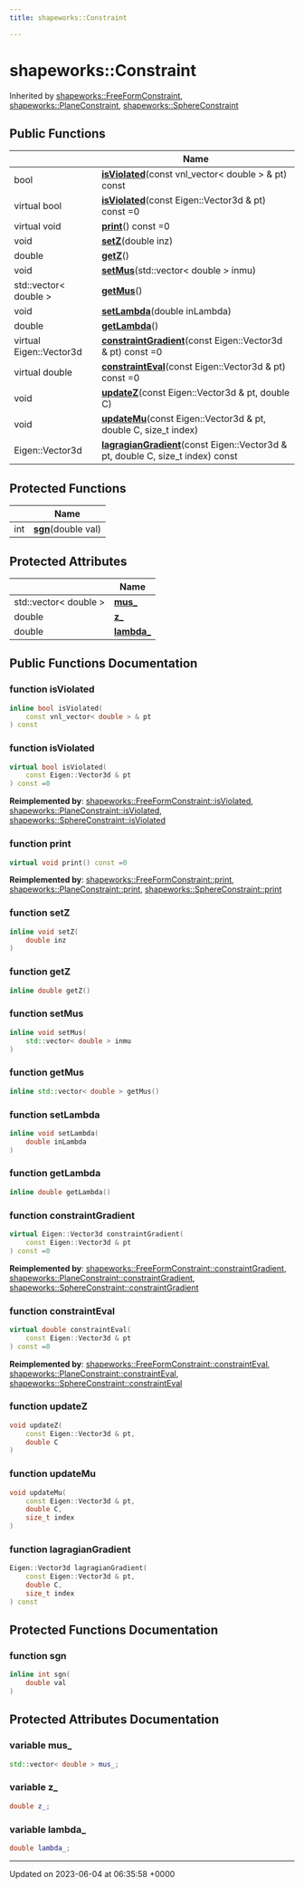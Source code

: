 ```yaml
---
title: shapeworks::Constraint

---
```


# shapeworks::Constraint





Inherited by [shapeworks::FreeFormConstraint](../Classes/classshapeworks_1_1FreeFormConstraint.md), [shapeworks::PlaneConstraint](../Classes/classshapeworks_1_1PlaneConstraint.md), [shapeworks::SphereConstraint](../Classes/classshapeworks_1_1SphereConstraint.md)

## Public Functions

|                | Name           |
| -------------- | -------------- |
| bool | **[isViolated](../Classes/classshapeworks_1_1Constraint.md#function-isviolated)**(const vnl_vector< double > & pt) const |
| virtual bool | **[isViolated](../Classes/classshapeworks_1_1Constraint.md#function-isviolated)**(const Eigen::Vector3d & pt) const =0 |
| virtual void | **[print](../Classes/classshapeworks_1_1Constraint.md#function-print)**() const =0 |
| void | **[setZ](../Classes/classshapeworks_1_1Constraint.md#function-setz)**(double inz) |
| double | **[getZ](../Classes/classshapeworks_1_1Constraint.md#function-getz)**() |
| void | **[setMus](../Classes/classshapeworks_1_1Constraint.md#function-setmus)**(std::vector< double > inmu) |
| std::vector< double > | **[getMus](../Classes/classshapeworks_1_1Constraint.md#function-getmus)**() |
| void | **[setLambda](../Classes/classshapeworks_1_1Constraint.md#function-setlambda)**(double inLambda) |
| double | **[getLambda](../Classes/classshapeworks_1_1Constraint.md#function-getlambda)**() |
| virtual Eigen::Vector3d | **[constraintGradient](../Classes/classshapeworks_1_1Constraint.md#function-constraintgradient)**(const Eigen::Vector3d & pt) const =0 |
| virtual double | **[constraintEval](../Classes/classshapeworks_1_1Constraint.md#function-constrainteval)**(const Eigen::Vector3d & pt) const =0 |
| void | **[updateZ](../Classes/classshapeworks_1_1Constraint.md#function-updatez)**(const Eigen::Vector3d & pt, double C) |
| void | **[updateMu](../Classes/classshapeworks_1_1Constraint.md#function-updatemu)**(const Eigen::Vector3d & pt, double C, size_t index) |
| Eigen::Vector3d | **[lagragianGradient](../Classes/classshapeworks_1_1Constraint.md#function-lagragiangradient)**(const Eigen::Vector3d & pt, double C, size_t index) const |

## Protected Functions

|                | Name           |
| -------------- | -------------- |
| int | **[sgn](../Classes/classshapeworks_1_1Constraint.md#function-sgn)**(double val) |

## Protected Attributes

|                | Name           |
| -------------- | -------------- |
| std::vector< double > | **[mus_](../Classes/classshapeworks_1_1Constraint.md#variable-mus-)**  |
| double | **[z_](../Classes/classshapeworks_1_1Constraint.md#variable-z-)**  |
| double | **[lambda_](../Classes/classshapeworks_1_1Constraint.md#variable-lambda-)**  |

## Public Functions Documentation

### function isViolated

```cpp
inline bool isViolated(
    const vnl_vector< double > & pt
) const
```


### function isViolated

```cpp
virtual bool isViolated(
    const Eigen::Vector3d & pt
) const =0
```


**Reimplemented by**: [shapeworks::FreeFormConstraint::isViolated](../Classes/classshapeworks_1_1FreeFormConstraint.md#function-isviolated), [shapeworks::PlaneConstraint::isViolated](../Classes/classshapeworks_1_1PlaneConstraint.md#function-isviolated), [shapeworks::SphereConstraint::isViolated](../Classes/classshapeworks_1_1SphereConstraint.md#function-isviolated)


### function print

```cpp
virtual void print() const =0
```


**Reimplemented by**: [shapeworks::FreeFormConstraint::print](../Classes/classshapeworks_1_1FreeFormConstraint.md#function-print), [shapeworks::PlaneConstraint::print](../Classes/classshapeworks_1_1PlaneConstraint.md#function-print), [shapeworks::SphereConstraint::print](../Classes/classshapeworks_1_1SphereConstraint.md#function-print)


### function setZ

```cpp
inline void setZ(
    double inz
)
```


### function getZ

```cpp
inline double getZ()
```


### function setMus

```cpp
inline void setMus(
    std::vector< double > inmu
)
```


### function getMus

```cpp
inline std::vector< double > getMus()
```


### function setLambda

```cpp
inline void setLambda(
    double inLambda
)
```


### function getLambda

```cpp
inline double getLambda()
```


### function constraintGradient

```cpp
virtual Eigen::Vector3d constraintGradient(
    const Eigen::Vector3d & pt
) const =0
```


**Reimplemented by**: [shapeworks::FreeFormConstraint::constraintGradient](../Classes/classshapeworks_1_1FreeFormConstraint.md#function-constraintgradient), [shapeworks::PlaneConstraint::constraintGradient](../Classes/classshapeworks_1_1PlaneConstraint.md#function-constraintgradient), [shapeworks::SphereConstraint::constraintGradient](../Classes/classshapeworks_1_1SphereConstraint.md#function-constraintgradient)


### function constraintEval

```cpp
virtual double constraintEval(
    const Eigen::Vector3d & pt
) const =0
```


**Reimplemented by**: [shapeworks::FreeFormConstraint::constraintEval](../Classes/classshapeworks_1_1FreeFormConstraint.md#function-constrainteval), [shapeworks::PlaneConstraint::constraintEval](../Classes/classshapeworks_1_1PlaneConstraint.md#function-constrainteval), [shapeworks::SphereConstraint::constraintEval](../Classes/classshapeworks_1_1SphereConstraint.md#function-constrainteval)


### function updateZ

```cpp
void updateZ(
    const Eigen::Vector3d & pt,
    double C
)
```


### function updateMu

```cpp
void updateMu(
    const Eigen::Vector3d & pt,
    double C,
    size_t index
)
```


### function lagragianGradient

```cpp
Eigen::Vector3d lagragianGradient(
    const Eigen::Vector3d & pt,
    double C,
    size_t index
) const
```


## Protected Functions Documentation

### function sgn

```cpp
inline int sgn(
    double val
)
```


## Protected Attributes Documentation

### variable mus_

```cpp
std::vector< double > mus_;
```


### variable z_

```cpp
double z_;
```


### variable lambda_

```cpp
double lambda_;
```


-------------------------------

Updated on 2023-06-04 at 06:35:58 +0000